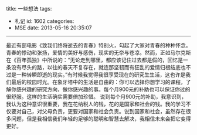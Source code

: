 title: 一些想法
tags:
  - 札记
id: 1602
categories:
  - MSE
date: 2013-05-16 20:35:07
---

最近有部电影《致我们终将逝去的青春》特别火，勾起了大家对青春的种种怀念。青春的悸动和张扬，爱情的美好与感伤，现实的无奈与苍凉。然而，正如马尔克斯在《百年孤独》中所说的：“无论走到哪里，都应该记住过去都是假的，回忆是一条没有尽头的路，以往的春天不复存在，就连那坚韧而有狂乱的爱情归根结底也不过是一种转瞬即逝的现实。”有时候我觉得我很享受现在的研究生生活，这也许是我们最后的校园时光。在象牙塔中的生活是自由的：你可以选择你想学习的课程，了解你感兴趣的研究方向，做你感兴趣的事。每个月900元的补助也可以保证你过的很舒服。这样的生活确实需要倍加珍惜。
说到每个月900元的补助，我意识到，我认为这种意识很重要，我在花纳税人的钱，花的是国家和社会的钱。我的学习不仅要对自己，对父母负责，更要对国家和社会负责。说到国家和社会，虽然存在很多问题，但是我相信我们年轻的足够的聪明和智慧去解决，我相信未来会把它变得更好。